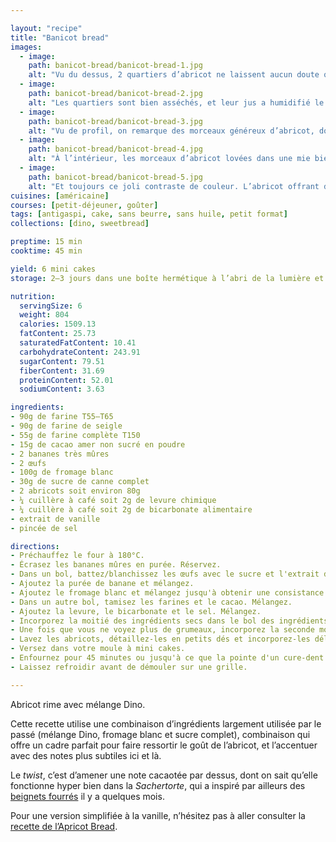```yaml
---

layout: "recipe"
title: "Banicot bread"
images:
  - image:
    path: banicot-bread/banicot-bread-1.jpg
    alt: "Vu du dessus, 2 quartiers d’abricot ne laissent aucun doute quand à la saveur mise en avant. Coupé, on reconnait bien là la mie du mélange Dino."
  - image:
    path: banicot-bread/banicot-bread-2.jpg
    alt: "Les quartiers sont bien asséchés, et leur jus a humidifié le bread par la surface."
  - image:
    path: banicot-bread/banicot-bread-3.jpg
    alt: "Vu de profil, on remarque des morceaux généreux d’abricot, dont la couleur contraste avec le rendu cacaoté de la pâte."
  - image:
    path: banicot-bread/banicot-bread-4.jpg
    alt: "À l’intérieur, les morceaux d’abricot lovées dans une mie bien ferme."
  - image:
    path: banicot-bread/banicot-bread-5.jpg
    alt: "Et toujours ce joli contraste de couleur. L’abricot offrant du fondant à la mâche."
cuisines: [américaine]
courses: [petit-déjeuner, goûter]
tags: [antigaspi, cake, sans beurre, sans huile, petit format]
collections: [dino, sweetbread]

preptime: 15 min
cooktime: 45 min

yield: 6 mini cakes
storage: 2–3 jours dans une boîte hermétique à l’abri de la lumière et de la chaleur. 5 jours au frigo. 2 mois au congélateur.

nutrition:
  servingSize: 6
  weight: 804
  calories: 1509.13
  fatContent: 25.73
  saturatedFatContent: 10.41
  carbohydrateContent: 243.91
  sugarContent: 79.51
  fiberContent: 31.69
  proteinContent: 52.01
  sodiumContent: 3.63

ingredients:
- 90g de farine T55–T65
- 90g de farine de seigle
- 55g de farine complète T150
- 15g de cacao amer non sucré en poudre
- 2 bananes très mûres
- 2 œufs
- 100g de fromage blanc
- 30g de sucre de canne complet
- 2 abricots soit environ 80g
- ¼ cuillère à café soit 2g de levure chimique
- ¼ cuillère à café soit 2g de bicarbonate alimentaire
- extrait de vanille
- pincée de sel

directions:
- Préchauffez le four à 180°C.
- Écrasez les bananes mûres en purée. Réservez.
- Dans un bol, battez/blanchissez les œufs avec le sucre et l'extrait de vanille. 
- Ajoutez la purée de banane et mélangez.
- Ajoutez le fromage blanc et mélangez jusqu'à obtenir une consistance bien homogène.
- Dans un autre bol, tamisez les farines et le cacao. Mélangez. 
- Ajoutez la levure, le bicarbonate et le sel. Mélangez. 
- Incorporez la moitié des ingrédients secs dans le bol des ingrédients humides à la maryse. 
- Une fois que vous ne voyez plus de grumeaux, incorporez la seconde moitié. Réservez. 
- Lavez les abricots, détaillez-les en petits dés et incorporez-les délicatement à la pâte. Vous pouvez également conserver des quartiers pour la décoration sur le dessus.
- Versez dans votre moule à mini cakes. 
- Enfournez pour 45 minutes ou jusqu'à ce que la pointe d'un cure-dent ressorte sèche. 
- Laissez refroidir avant de démouler sur une grille. 

---
```


Abricot rime avec mélange Dino.

Cette recette utilise une combinaison d’ingrédients largement utilisée par le passé (mélange Dino, fromage blanc et sucre complet), combinaison qui offre un cadre parfait pour faire ressortir le goût de l’abricot, et l’accentuer avec des notes plus subtiles ici et là.

Le <i lang="en">twist</i>, c’est d’amener une note cacaotée par dessus, dont on sait qu’elle fonctionne hyper bien dans la <i lang="de">Sachertorte</i>, qui a inspiré par ailleurs des [beignets fourrés](beignets-sachertorte.html) il y a quelques mois.

Pour une version simplifiée à la vanille, n’hésitez pas à aller consulter la [recette de l’Apricot Bread](apricot-bread.html).